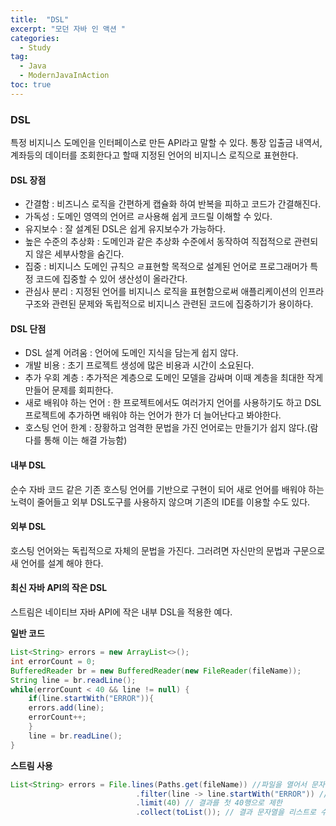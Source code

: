 ```yaml
---
title:  "DSL"
excerpt: "모던 자바 인 액션 "
categories:
  - Study
tag:
  - Java
  - ModernJavaInAction
toc: true
---
```


### DSL
특정 비지니스 도메인을 인터페이스로 만든 API라고 말할 수 있다. 통장 입출금 내역서, 계좌등의 데이터를 조회한다고 할때 지정된 언어의 비지니스 로직으로 표현한다.

#### DSL 장점
- 간결함 : 비즈니스 로직을 간편하게 캡슐화 하여 반복을 피하고 코드가 간결해진다.
- 가독성 : 도메인 영역의 언어르 ㄹ사용해 쉽게 코드릴 이해할 수 있다.
- 유지보수 : 잘 설계된 DSL은 쉽게 유지보수가 가능하다.
- 높은 수준의 추상화 : 도메인과 같은 추상화 수준에서 동작하여 직접적으로 관련되지 않은 세부사항을 숨긴다.
- 집중 : 비지니스 도메인 규칙으 ㄹ표현할 목적으로 설계된 언어로 프로그래머가 특정 코드에 집중할 수 있어 생산성이 올라간다.
- 관심사 분리 : 지정된 언어를 비지니스 로직을 표현함으로써 애플리케이션의 인프라구조와 관련된 문제와 독립적으로 비지니스 관련된 코드에 집중하기가 용이하다.

#### DSL 단점
- DSL 설계 어려움 : 언어에 도메인 지식을 담는게 쉽지 않다.
- 개발 비용 : 초기 프로젝트 생성에 많은 비용과 시간이 소요된다.
- 추가 우회 계층 : 추가적은 계층으로 도메인 모델을 감싸며 이때 계층을 최대한 작게 만들어 문제를 회피한다.
- 새로 배워야 하는 언어 : 한 프로젝트에서도 여러가지 언어를 사용하기도 하고 DSL 프로젝트에 추가하면 배워야 하는 언어가 한가 더 늘어난다고 봐야한다.
- 호스팅 언어 한계 : 장황하고 엄격한 문법을 가진 언어로는 만들기가 쉽지 않다.(람다를 통해 이는 해결 가능함)


#### 내부 DSL
순수 자바 코드 같은 기존 호스팅 언어를 기반으로 구현이 되어 새로 언어를 배워야 하는 노력이 줄어들고 외부 DSL도구를 사용하지 않으며 기존의 IDE를 이용할 수도 있다.


#### 외부 DSL
호스팅 언어와는 독립적으로 자체의 문법을 가진다. 그러려면 자신만의 문법과 구문으로 새 언어를 설계 해야 한다. 


#### 최신 자바 API의 작은 DSL
스트림은 네이티브 자바 API에 작은 내부 DSL을 적용한 예다. 

**일반 코드**

``` java
List<String> errors = new ArrayList<>();
int errorCount = 0;
BufferedReader br = new BufferedReader(new FileReader(fileName));
String line = br.readLine();
while(errorCount < 40 && line != null) {
    if(line.startWith("ERROR")){
    errors.add(line);
    errorCount++;   
    }
    line = br.readLine();
}

```

**스트림 사용**

``` java
List<String> errors = File.lines(Paths.get(fileName)) //파일을 열어서 문자열 스트림을 만듦
                            .filter(line -> line.startWith("ERROR")) //ERROR로 시작하는 행을 필터링
                            .limit(40) // 결과를 첫 40행으로 제한
                            .collect(toList()); // 결과 문자열을 리스트로 수집
```


